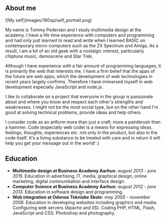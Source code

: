 About me
--------
<aside>
![My self](images/160xp/self_portrait.png)
</aside>

My name is Tommy Pedersen and I study multimedia design at the academy. I have a life time experience with computers and programming and had only just learned to read and write when I learned BASIC on contemporary micro-computers such as the ZX Spectrum and Amiga. As a result, I am a bit of an old geek with a nostalgic interest, particularly chiptune music, demoscene and Star Trek.

Although I have experience with a fair amount of programming languages, it is primarily the web that interests me. I have a firm belief that the apps of the future are web apps, which the development of web technologies in recent years largely confirms. Therefore I have immersed myself in web development especially JavaScript and node.js.

I like to collaborate on a project that everyone in the group is passionate about and where you know and respect each other's strengths and weaknesses. I might not be the most social type, but on the other hand I'm good at solving technical problems, provide ideas and help others.

I consider code as an artform more than just a craft; more a paintbrush than a hammer. Code (especially web code) is a means for expressing ideas, feelings, thoughts, experiences etc. not only in the product, but also in the code itself. It's a living substance to be treated with care and in return it will help you get your message out in the world! :)

Education
---------
 - **Multimedie design at Business Academy Aarhus:** _august 2013 - june 2015._ Education in advertising, IT, media, graphical design, online marketing, digital communikation and interface design.
 - **Computer Science at Business Academy Aarhus:** _august 2012 - june 2013._ Education in software design and programming.
 - **Web integration at Odense Tekniske Skole:** _may 2005 - november 2006._ Education in developing websites including graphics and media. Configuring web servers (Apache and IIS). Coding PHP, HTML, Flash, JavaScript and CSS. Photoshop and photography.
